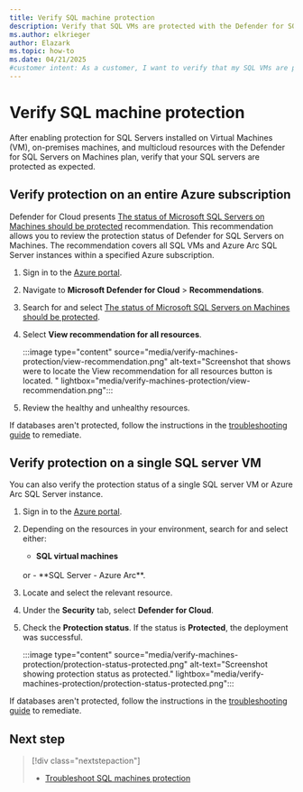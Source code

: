 ```yaml
---
title: Verify SQL machine protection
description: Verify that SQL VMs are protected with the Defender for SQL Servers on Machines plan as expected. Ensure that all security measures are properly implemented.
ms.author: elkrieger
author: Elazark
ms.topic: how-to
ms.date: 04/21/2025
#customer intent: As a customer, I want to verify that my SQL VMs are protected with the Defender for SQL Servers on Machines plan as expected.
---
```


# Verify SQL machine protection

After enabling protection for SQL Servers installed on Virtual Machines (VM), on-premises machines, and multicloud resources with the Defender for SQL Servers on Machines plan, verify that your SQL servers are protected as expected.

## Verify protection on an entire Azure subscription

Defender for Cloud presents [The status of Microsoft SQL Servers on Machines should be protected](https://aka.ms/NewStatusRecommendation) recommendation. This recommendation allows you to review the protection status of Defender for SQL Servers on Machines. The recommendation covers all SQL VMs and Azure Arc SQL Server instances within a specified Azure subscription.

1. Sign in to the [Azure portal](https://portal.azure.com/).

1. Navigate to **Microsoft Defender for Cloud** > **Recommendations**.

1. Search for and select [The status of Microsoft SQL Servers on Machines should be protected](https://aka.ms/NewStatusRecommendation).

1. Select **View recommendation for all resources**.

    :::image type="content" source="media/verify-machines-protection/view-recommendation.png" alt-text="Screenshot that shows were to locate the View recommendation for all resources button is located. " lightbox="media/verify-machines-protection/view-recommendation.png":::

1. Review the healthy and unhealthy resources.

If databases aren't protected, follow the instructions in the [troubleshooting guide](troubleshoot-sql-machines-guide.md) to remediate.

## Verify protection on a single SQL server VM

You can also verify the protection status of a single SQL server VM or Azure Arc SQL Server instance.

1. Sign in to the [Azure portal](https://portal.azure.com/).
1. Depending on the resources in your environment, search for and select either:
    - **SQL virtual machines**
    <br> 
    or
    - **SQL Server - Azure Arc**.

1. Locate and select the relevant resource.

1. Under the **Security** tab, select **Defender for Cloud**.

1. Check the **Protection status**. If the status is **Protected**, the deployment was successful.

    :::image type="content" source="media/verify-machines-protection/protection-status-protected.png" alt-text="Screenshot showing protection status as protected." lightbox="media/verify-machines-protection/protection-status-protected.png":::

If databases aren't protected, follow the instructions in the [troubleshooting guide](troubleshoot-sql-machines-guide.md) to remediate.

## Next step

> [!div class="nextstepaction"]
>- [Troubleshoot SQL machines protection](troubleshoot-sql-machines-guide.md)
